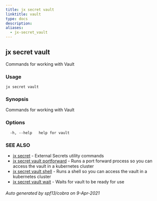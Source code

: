 ```yaml
---
title: jx secret vault
linktitle: vault
type: docs
description: 
aliases:
  - jx-secret_vault
---
```


## jx secret vault

Commands for working with Vault

### Usage

```
jx secret vault
```

### Synopsis

Commands for working with Vault

### Options

```
  -h, --help   help for vault
```

### SEE ALSO

* [jx secret](..)	 - External Secrets utility commands
* [jx secret vault portforward](jx-secret_vault_portforward)	 - Runs a port forward process so you can access the vault in a kubernetes cluster
* [jx secret vault shell](jx-secret_vault_shell)	 - Runs a shell so you can access the vault in a kubernetes cluster
* [jx secret vault wait](jx-secret_vault_wait)	 - Waits for vault to be ready for use

###### Auto generated by spf13/cobra on 9-Apr-2021
